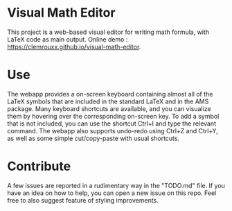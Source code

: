 # Visual Math Editor

This project is a web-based visual editor for writing math formula, with LaTeX code as main output. Online demo : https://clemrouxx.github.io/visual-math-editor.

# Use

The webapp provides a on-screen keyboard containing almost all of the LaTeX symbols that are included in the standard LaTeX and in the AMS package. Many keyboard shortcuts are available, and you can visualize them by hovering over the corresponding on-screen key. To add a symbol that is not included, you can use the shortcut Ctrl+I and type the relevant command. The webapp also supports undo-redo using Ctrl+Z and Ctrl+Y, as well as some simple cut/copy-paste with usual shortcuts.

# Contribute

A few issues are reported in a rudimentary way in the "TODO.md" file. If you have an idea on how to help, you can open a new issue on this repo. Feel free to also suggest feature of styling improvements.
